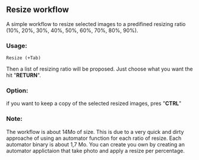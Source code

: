 ## Resize workflow

A simple workflow to resize selected images to a predifined resizing ratio (10%, 20%, 30%, 40%, 50%, 60%, 70%, 80%, 90%).

### Usage:
	Resize (+Tab)
	
Then a list of resizing ratio will be proposed. Just choose what you want the hit "__RETURN__".

### Option:
if you want to keep a copy of the selected resized images, pres "__CTRL__"


### Note:
The workflow is about 14Mo of size. This is due to a very quick and dirty approache of using an automator function for each ratio of resize. Each automator binary is about 1,7 Mo. You can create you own by creating an automator applictaion that take photo and apply a resize per percentage.


